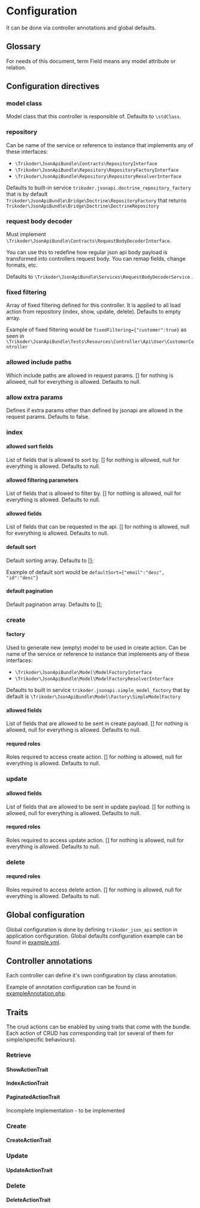 # Configuration

It can be done via controller annotations and global defaults.

## Glossary
For needs of this document, term Field means any model attribute or relation.

## Configuration directives

### model class
Model class that this controller is responsible of. Defaults to `\stdClass`.


### repository
Can be name of the service or reference to instance that implements any of these interfaces:
- `\Trikoder\JsonApiBundle\Contracts\RepositoryInterface`
- `\Trikoder\JsonApiBundle\Repository\RepositoryFactoryInterface`
- `\Trikoder\JsonApiBundle\Repository\RepositoryResolverInterface`
 
Defaults to built-in service `trikoder.jsonapi.doctrine_repository_factory` that is by default `Trikoder\JsonApiBundle\Bridge\Doctrine\RepositoryFactory`
that returns `Trikoder\JsonApiBundle\Bridge\Doctrine\DoctrineRepository`


### request body decoder
Must implement `\Trikoder\JsonApiBundle\Contracts\RequestBodyDecoderInterface`.

You can use this to redefine how regular json api body payload is transformed into controllers request body.
You can remap fields, change formats, etc.

Defaults to `\Trikoder\JsonApiBundle\Services\RequestBodyDecoderService` .


### fixed filtering
Array of fixed filtering defined for this controller. It is applied to all load action from repository (index, show, update, delete).
Defaults to empty array.

Example of fixed filtering would be `fixedFiltering={"customer":true}` as seen in `\Trikoder\JsonApiBundle\Tests\Resources\Controller\Api\User\CustomerController`


### allowed include paths
Which include paths are allowed in request params. [] for nothing is allowed, null for everything is allowed.
Defaults to null.


### allow extra params
Defines if extra params other than defined by jsonapi are allowed in the request params. Defaults to false.


### index

#### allowed sort fields
List of fields that is allowed to sort by.
[] for nothing is allowed, null for everything is allowed.
Defaults to null.


#### allowed filtering parameters
List of fields that is allowed to filter by.
[] for nothing is allowed, null for everything is allowed.
Defaults to null.

#### allowed fields
List of fields that can be requested in the api.
[] for nothing is allowed, null for everything is allowed.
Defaults to null.

#### default sort
Default sorting array. Defaults to [];

Example of default sort would be `defaultSort={"email":"desc", "id":"desc"}`

#### default pagination
Default pagination array. Defaults to [];

### create

#### factory
Used to generate new (empty) model to be used in create action.
Can be name of the service or reference to instance that implements any of these interfaces:
- `\Trikoder\JsonApiBundle\Model\ModelFactoryInterface`
- `\Trikoder\JsonApiBundle\Model\ModelFactoryResolverInterface`

Defaults to built in service `trikoder.jsonapi.simple_model_factory` that by default is `\Trikoder\JsonApiBundle\Model\Factory\SimpleModelFactory`

#### allowed fields
List of fields that are allowed to be sent in create payload.
[] for nothing is allowed, null for everything is allowed.
Defaults to null.

#### requred roles
Roles required to access create action.
[] for nothing is allowed, null for everything is allowed.
Defaults to null.

### update

#### allowed fields
List of fields that are allowed to be sent in update payload.
[] for nothing is allowed, null for everything is allowed.
Defaults to null.

#### requred roles
Roles required to access update action.
[] for nothing is allowed, null for everything is allowed.
Defaults to null.

### delete

#### requred roles
Roles required to access delete action.
[] for nothing is allowed, null for everything is allowed.
Defaults to null.



## Global configuration
Global configuration is done by defining `trikoder_json_api` section in application configuration.
Global defaults configuration example can be found in [example.yml](examples/example.yml).

## Controller annotations
Each controller can define it's own configuration by class annotation.

Example of annotation configuration can be found in [exampleAnnotation.php](examples/exampleAnnotation.php).


## Traits
The crud actions can be enabled by using traits that come with the bundle. 
Each action of CRUD has corresponding trait (or several of them for simple/specific behaviours).

### Retrieve

#### ShowActionTrait

#### IndexActionTrait

#### PaginatedActionTrait
 Incomplete implementation - to be implemented

### Create

#### CreateActionTrait

### Update

#### UpdateActionTrait

### Delete

#### DeleteActionTrait
